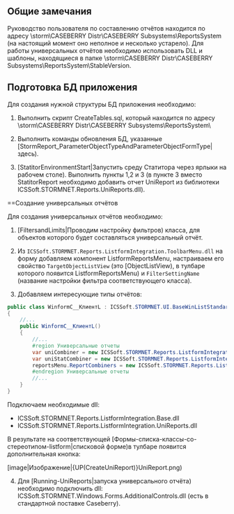 ﻿


## Общие замечания

Руководство пользователя по составлению отчётов находится по адресу \\storm\CASEBERRY Distr\CASEBERRY Subsystems\ReportsSystem (на настоящий момент оно неполное и несколько устарело).
Для работы универсальных отчётов необходимо использовать DLL и шаблоны, находящиеся в папке \\storm\CASEBERRY Distr\CASEBERRY Subsystems\ReportsSystem\StableVersion.

## Подготовка БД приложения

Для создания нужной структуры БД приложения необходимо:
 
1. Выполнить скрипт CreateTables.sql, который находится по адресу \\storm\CASEBERRY Distr\CASEBERRY Subsystems\ReportsSystem\

2. Выполнить команды обновления БД, указанные [StormReport_ParameterObjectTypeAndParameterObjectFormType|здесь).

3. [StatitorEnvironmentStart|Запустить среду Статитора через ярлыки на рабочем столе). Выполнить пункты 1,2 и 3 (в пункте 3 вместо StatitorReport необходимо добавить отчет UniReport из библиотеки ICSSoft.STORMNET.Reports.UniReports.dll).


==Создание универсальных отчётов

Для создания универсальных отчётов необходимо: 

1. [FiltersandLimits|Проводим настройку фильтров) класса, для объектов которого будет составляться универсальный отчёт. 

2. Из `ICSSoft.STORMNET.Reports.ListformIntegration.ToolbarMenu.dll` на форму добавляем компонент ListformReportsMenu, настраиваем его свойство `TargetObjectListView` (это [ObjectListView), в тулбаре которого появится ListformReportsMenu) и `FilterSettingName` (название настройки фильтра соответствующего класса). 

3. Добавляем интересующие типы отчётов:
``` csharp
public class WinformC__КлиентL : ICSSoft.STORMNET.UI.BaseWinListStandard, IIS.TryFilter.DPDIC__КлиентL
{
	//...
	public WinformC__КлиентL()
	{
		//...
		#region Универсальные отчеты
		var uniCombiner = new ICSSoft.STORMNET.Reports.ListformIntegration.UniReports.UniListReportCombiner { ReportsTitle = "Универсальные отчеты" };
		var uniStatCombiner = new ICSSoft.STORMNET.Reports.ListformIntegration.UniReports.UniStatListReportCombiner { ReportsTitle = "Статистические отчеты" };
		reportsMenu.ReportCombiners = new ICSSoft.STORMNET.Reports.ListformIntegration.Base.IListReportCombiner[) { uniCombiner, uniStatCombiner };
		#endregion Универсальные отчеты
		//...
	}	
}
```
Подключаем необходимые dll:
* ICSSoft.STORMNET.Reports.ListformIntegration.Base.dll
* ICSSoft.STORMNET.Reports.ListformIntegration.UniReports.dll

В результате на соответствующей [Формы-списка-классы-со-стереотипом-listform|списковой форме)в тулбаре появится дополнительная кнопка:

[image|Изображение|{UP(CreateUniReport)}UniReport.png)

4. Для [Running-UniReports|запуска универсального отчёта) необходимо подключить dll: ICSSoft.STORMNET.Windows.Forms.AdditionalControls.dll (есть в стандартной поставке Caseberry).










